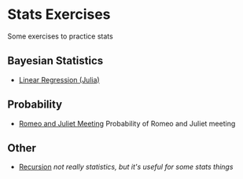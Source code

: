 # Stats Exercises

Some exercises to practice stats

## Bayesian Statistics

- [Linear Regression (Julia)](src/bayesian_lin_reg.jl)

## Probability

- [Romeo and Juliet Meeting](src/romeo_juliet.R) Probability of Romeo and Juliet meeting

## Other

- [Recursion](src/recursion.jl) *not really statistics, but it's useful for some stats things*